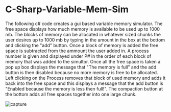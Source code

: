 # C-Sharp-Variable-Mem-Sim

The following c# code creates a gui based variable memory simulator. The free space displays how much memory is available to be used up to 1000 mb. The blocks of memory can be allocated in whatever sized chunks the user desires up to 1000 mb by typing in the amount in the box at the bottom and clicking the "add" button. Once a block of memory is added the free space is subtracted from the ammount the user added in. A process number is given and displayed under P# in the order of each block of memory that was added to the simultor. Once all the free space is taken a pop up box displays the message that "The memory is full" and the add button is then disabled because no more memory is free to be allocated. Left clicking on the Process removes that block of used memory and adds it back into the free space and this displays a message that the add button is "Enabled because the memory is less then full!". The compaction button at the bottom adds all free spaces together into one large chunk.

![capture](https://user-images.githubusercontent.com/35905246/44883775-4c453800-ac86-11e8-9357-42b354f3d290.PNG)
